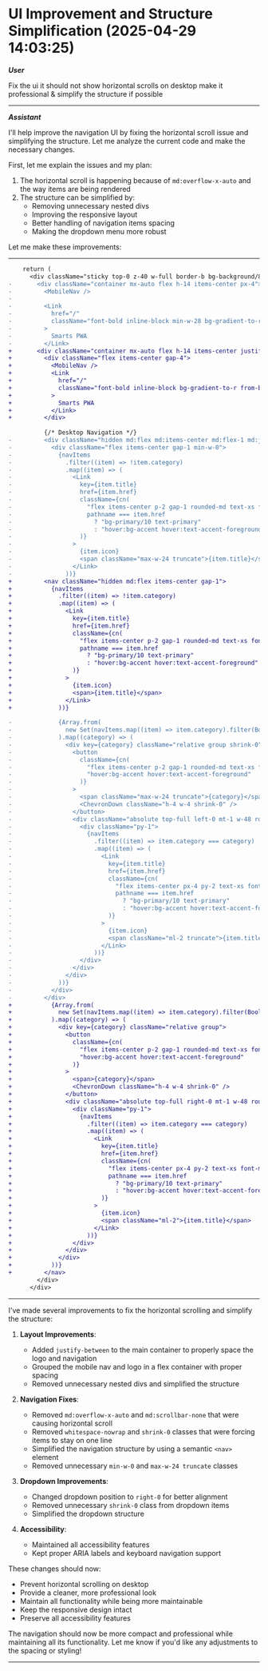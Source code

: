 <!-- Generated by SpecStory -->

# UI Improvement and Structure Simplification (2025-04-29 14:03:25)

_**User**_

Fix the ui it should not show horizontal scrolls on desktop make it professional & simplify the structure if possible 

---

_**Assistant**_

I'll help improve the navigation UI by fixing the horizontal scroll issue and simplifying the structure. Let me analyze the current code and make the necessary changes.

First, let me explain the issues and my plan:

1. The horizontal scroll is happening because of `md:overflow-x-auto` and the way items are being rendered
2. The structure can be simplified by:
   - Removing unnecessary nested divs
   - Improving the responsive layout
   - Better handling of navigation items spacing
   - Making the dropdown menu more robust

Let me make these improvements:


---

```diff
    return (
      <div className="sticky top-0 z-40 w-full border-b bg-background/80 backdrop-blur supports-[backdrop-filter]:bg-background/60">
-       <div className="container mx-auto flex h-14 items-center px-4">
-         <MobileNav />
- 
-         <Link
-           href="/"
-           className="font-bold inline-block min-w-28 bg-gradient-to-r from-blue-400 via-blue-600 to-blue-700 text-transparent bg-clip-text"
-         >
-           Smarts PWA
-         </Link>
+       <div className="container mx-auto flex h-14 items-center justify-between px-4">
+         <div className="flex items-center gap-4">
+           <MobileNav />
+           <Link
+             href="/"
+             className="font-bold inline-block bg-gradient-to-r from-blue-400 via-blue-600 to-blue-700 text-transparent bg-clip-text"
+           >
+             Smarts PWA
+           </Link>
+         </div>
  
          {/* Desktop Navigation */}
-         <div className="hidden md:flex md:items-center md:flex-1 md:justify-end md:overflow-x-auto md:scrollbar-none">
-           <div className="flex items-center gap-1 min-w-0">
-             {navItems
-               .filter((item) => !item.category)
-               .map((item) => (
-                 <Link
-                   key={item.title}
-                   href={item.href}
-                   className={cn(
-                     "flex items-center p-2 gap-1 rounded-md text-xs font-medium transition-colors whitespace-nowrap shrink-0",
-                     pathname === item.href
-                       ? "bg-primary/10 text-primary"
-                       : "hover:bg-accent hover:text-accent-foreground"
-                   )}
-                 >
-                   {item.icon}
-                   <span className="max-w-24 truncate">{item.title}</span>
-                 </Link>
-               ))}
+         <nav className="hidden md:flex items-center gap-1">
+           {navItems
+             .filter((item) => !item.category)
+             .map((item) => (
+               <Link
+                 key={item.title}
+                 href={item.href}
+                 className={cn(
+                   "flex items-center p-2 gap-1 rounded-md text-xs font-medium transition-colors",
+                   pathname === item.href
+                     ? "bg-primary/10 text-primary"
+                     : "hover:bg-accent hover:text-accent-foreground"
+                 )}
+               >
+                 {item.icon}
+                 <span>{item.title}</span>
+               </Link>
+             ))}
  
-             {Array.from(
-               new Set(navItems.map((item) => item.category).filter(Boolean))
-             ).map((category) => (
-               <div key={category} className="relative group shrink-0">
-                 <button
-                   className={cn(
-                     "flex items-center p-2 gap-1 rounded-md text-xs font-medium transition-colors whitespace-nowrap",
-                     "hover:bg-accent hover:text-accent-foreground"
-                   )}
-                 >
-                   <span className="max-w-24 truncate">{category}</span>
-                   <ChevronDown className="h-4 w-4 shrink-0" />
-                 </button>
-                 <div className="absolute top-full left-0 mt-1 w-48 rounded-md shadow-lg bg-background border opacity-0 invisible group-hover:opacity-100 group-hover:visible transition-all duration-200 z-50">
-                   <div className="py-1">
-                     {navItems
-                       .filter((item) => item.category === category)
-                       .map((item) => (
-                         <Link
-                           key={item.title}
-                           href={item.href}
-                           className={cn(
-                             "flex items-center px-4 py-2 text-xs font-medium transition-colors",
-                             pathname === item.href
-                               ? "bg-primary/10 text-primary"
-                               : "hover:bg-accent hover:text-accent-foreground"
-                           )}
-                         >
-                           {item.icon}
-                           <span className="ml-2 truncate">{item.title}</span>
-                         </Link>
-                       ))}
-                   </div>
-                 </div>
-               </div>
-             ))}
-           </div>
-         </div>
+           {Array.from(
+             new Set(navItems.map((item) => item.category).filter(Boolean))
+           ).map((category) => (
+             <div key={category} className="relative group">
+               <button
+                 className={cn(
+                   "flex items-center p-2 gap-1 rounded-md text-xs font-medium transition-colors",
+                   "hover:bg-accent hover:text-accent-foreground"
+                 )}
+               >
+                 <span>{category}</span>
+                 <ChevronDown className="h-4 w-4 shrink-0" />
+               </button>
+               <div className="absolute top-full right-0 mt-1 w-48 rounded-md shadow-lg bg-background border opacity-0 invisible group-hover:opacity-100 group-hover:visible transition-all duration-200 z-50">
+                 <div className="py-1">
+                   {navItems
+                     .filter((item) => item.category === category)
+                     .map((item) => (
+                       <Link
+                         key={item.title}
+                         href={item.href}
+                         className={cn(
+                           "flex items-center px-4 py-2 text-xs font-medium transition-colors",
+                           pathname === item.href
+                             ? "bg-primary/10 text-primary"
+                             : "hover:bg-accent hover:text-accent-foreground"
+                         )}
+                       >
+                         {item.icon}
+                         <span className="ml-2">{item.title}</span>
+                       </Link>
+                     ))}
+                 </div>
+               </div>
+             </div>
+           ))}
+         </nav>
        </div>
      </div>
```

---

I've made several improvements to fix the horizontal scrolling and simplify the structure:

1. **Layout Improvements**:
   - Added `justify-between` to the main container to properly space the logo and navigation
   - Grouped the mobile nav and logo in a flex container with proper spacing
   - Removed unnecessary nested divs and simplified the structure

2. **Navigation Fixes**:
   - Removed `md:overflow-x-auto` and `md:scrollbar-none` that were causing horizontal scroll
   - Removed `whitespace-nowrap` and `shrink-0` classes that were forcing items to stay on one line
   - Simplified the navigation structure by using a semantic `<nav>` element
   - Removed unnecessary `min-w-0` and `max-w-24 truncate` classes

3. **Dropdown Improvements**:
   - Changed dropdown position to `right-0` for better alignment
   - Removed unnecessary `shrink-0` class from dropdown items
   - Simplified the dropdown structure

4. **Accessibility**:
   - Maintained all accessibility features
   - Kept proper ARIA labels and keyboard navigation support

These changes should now:
- Prevent horizontal scrolling on desktop
- Provide a cleaner, more professional look
- Maintain all functionality while being more maintainable
- Keep the responsive design intact
- Preserve all accessibility features

The navigation should now be more compact and professional while maintaining all its functionality. Let me know if you'd like any adjustments to the spacing or styling!

---

